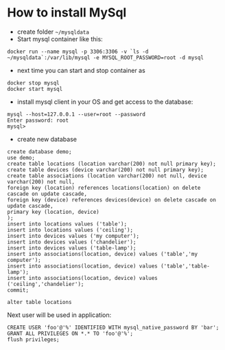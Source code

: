 # How to install MySql 

- create folder `~/mysqldata`
- Start mysql container like this:
```
docker run --name mysql -p 3306:3306 -v `ls -d ~/mysqldata`:/var/lib/mysql -e MYSQL_ROOT_PASSWORD=root -d mysql
```
- next time you can start and stop container as
```
docker stop mysql
docker start mysql
```
- install mysql client in your OS and get access to the database:
```
mysql --host=127.0.0.1 --user=root --password
Enter password: root
mysql>
```
- create new database
```
create database demo;
use demo;
create table locations (location varchar(200) not null primary key);
create table devices (device varchar(200) not null primary key);
create table associations (location varchar(200) not null, device varchar(200) not null,
foreign key (location) references locations(location) on delete cascade on update cascade,
foreign key (device) references devices(device) on delete cascade on update cascade,
primary key (location, device)
);
insert into locations values ('table');
insert into locations values ('ceiling');
insert into devices values ('my computer');
insert into devices values ('chandelier');
insert into devices values ('table-lamp');
insert into associations(location, device) values ('table','my computer');
insert into associations(location, device) values ('table','table-lamp');
insert into associations(location, device) values ('ceiling','chandelier');
commit;

alter table locations 
```

Next user will be used in application:

```
CREATE USER 'foo'@'%' IDENTIFIED WITH mysql_native_password BY 'bar';
GRANT ALL PRIVILEGES ON *.* TO 'foo'@'%';
flush privileges;
```